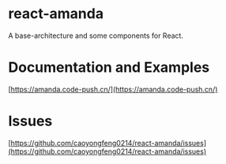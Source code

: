 # react-amanda
A base-architecture and some components for React.

# Documentation and Examples

[https://amanda.code-push.cn/](https://amanda.code-push.cn/)

# Issues
[https://github.com/caoyongfeng0214/react-amanda/issues](https://github.com/caoyongfeng0214/react-amanda/issues)